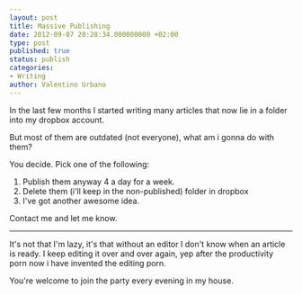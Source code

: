 ```yaml
---
layout: post
title: Massive Publishing
date: 2012-09-07 20:28:34.000000000 +02:00
type: post
published: true
status: publish
categories:
- Writing
author: Valentino Urbano 
---
```


In the last few months I started writing many articles that now lie in a folder into my dropbox account.

But most of them are outdated (not everyone), what am i gonna do with them?

You decide. Pick one of the following:

1. Publish them anyway 4 a day for a week.
2. Delete them (i'll keep in the non-published) folder in dropbox
3. I've got another awesome idea.

Contact me and let me know.

---

It's not that I'm lazy, it's that without an editor I don't know when an article is ready. I keep editing it over and over again, yep after the productivity porn now i have invented the editing porn.

You're welcome to join the party every evening in my house.